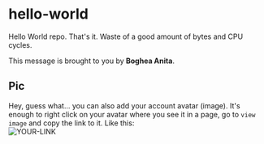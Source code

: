 # hello-world

Hello World repo. That's it. Waste of a good amount of bytes and CPU cycles.

This message is brought to you by **Boghea Anita**.

## Pic

Hey, guess what... you can also add your account avatar (image). It's enough to right click on your avatar where you see it in a page, go to `view image` and copy the link to it.
Like this:  
![YOUR-LINK](https://avatars.githubusercontent.com/u/83035096?s=400&u=37a89ff1dd09750e2065ecfd317627a4cb42056d&v=4)
